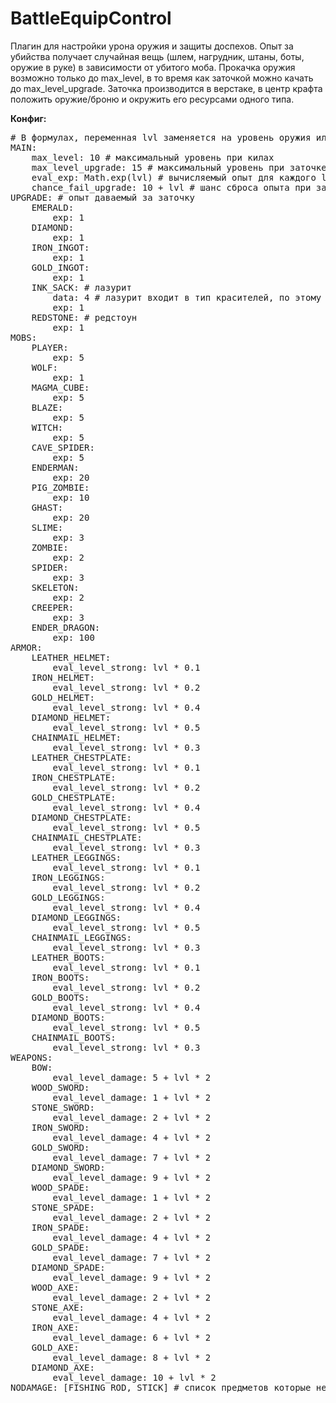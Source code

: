 BattleEquipControl
==================

Плагин для настройки урона оружия и защиты доспехов.
Опыт за убийства получает случайная вещь (шлем, нагрудник, штаны, боты, оружие в руке) в зависимости от убитого моба.
Прокачка оружия возможно только до max_level, в то время как заточкой можно качать до max_level_upgrade.
Заточка производится в верстаке, в центр крафта положить оружие/броню и окружить его ресурсами одного типа.

<b>Конфиг:</b>
<pre>
# В формулах, переменная lvl заменяется на уровень оружия или брони. Диапазон [1, 2, ... N - 1, N]
MAIN:
    max_level: 10 # максимальный уровень при килах
    max_level_upgrade: 15 # максимальный уровень при заточке
    eval_exp: Math.exp(lvl) # вычисляемый опыт для каждого lvl-а
    chance_fail_upgrade: 10 + lvl # шанс сброса опыта при заточке (от 0 до 100 в процентах)
UPGRADE: # опыт даваемый за заточку
    EMERALD:
        exp: 1
    DIAMOND:
        exp: 1
    IRON_INGOT:
        exp: 1
    GOLD_INGOT:
        exp: 1
    INK_SACK: # лазурит
        data: 4 # лазурит входит в тип красителей, по этому у него своё поле DATA
        exp: 1
    REDSTONE: # редстоун
        exp: 1
MOBS:
    PLAYER:
        exp: 5
    WOLF:
        exp: 1
    MAGMA_CUBE:
        exp: 5
    BLAZE:
        exp: 5
    WITCH:
        exp: 5
    CAVE_SPIDER:
        exp: 5
    ENDERMAN:
        exp: 20
    PIG_ZOMBIE:
        exp: 10
    GHAST:
        exp: 20
    SLIME:
        exp: 3
    ZOMBIE:
        exp: 2
    SPIDER:
        exp: 3
    SKELETON:
        exp: 2
    CREEPER:
        exp: 3
    ENDER_DRAGON:
        exp: 100
ARMOR:
    LEATHER_HELMET:
        eval_level_strong: lvl * 0.1
    IRON_HELMET:
        eval_level_strong: lvl * 0.2
    GOLD_HELMET:
        eval_level_strong: lvl * 0.4
    DIAMOND_HELMET:
        eval_level_strong: lvl * 0.5
    CHAINMAIL_HELMET:
        eval_level_strong: lvl * 0.3
    LEATHER_CHESTPLATE:
        eval_level_strong: lvl * 0.1
    IRON_CHESTPLATE:
        eval_level_strong: lvl * 0.2
    GOLD_CHESTPLATE:
        eval_level_strong: lvl * 0.4
    DIAMOND_CHESTPLATE:
        eval_level_strong: lvl * 0.5
    CHAINMAIL_CHESTPLATE:
        eval_level_strong: lvl * 0.3
    LEATHER_LEGGINGS:
        eval_level_strong: lvl * 0.1
    IRON_LEGGINGS:
        eval_level_strong: lvl * 0.2
    GOLD_LEGGINGS:
        eval_level_strong: lvl * 0.4
    DIAMOND_LEGGINGS:
        eval_level_strong: lvl * 0.5
    CHAINMAIL_LEGGINGS:
        eval_level_strong: lvl * 0.3
    LEATHER_BOOTS:
        eval_level_strong: lvl * 0.1
    IRON_BOOTS:
        eval_level_strong: lvl * 0.2
    GOLD_BOOTS:
        eval_level_strong: lvl * 0.4
    DIAMOND_BOOTS:
        eval_level_strong: lvl * 0.5
    CHAINMAIL_BOOTS:
        eval_level_strong: lvl * 0.3
WEAPONS:
    BOW:
        eval_level_damage: 5 + lvl * 2
    WOOD_SWORD:
        eval_level_damage: 1 + lvl * 2
    STONE_SWORD:
        eval_level_damage: 2 + lvl * 2
    IRON_SWORD:
        eval_level_damage: 4 + lvl * 2
    GOLD_SWORD:
        eval_level_damage: 7 + lvl * 2
    DIAMOND_SWORD:
        eval_level_damage: 9 + lvl * 2
    WOOD_SPADE:
        eval_level_damage: 1 + lvl * 2
    STONE_SPADE:
        eval_level_damage: 2 + lvl * 2
    IRON_SPADE:
        eval_level_damage: 4 + lvl * 2
    GOLD_SPADE:
        eval_level_damage: 7 + lvl * 2
    DIAMOND_SPADE:
        eval_level_damage: 9 + lvl * 2
    WOOD_AXE:
        eval_level_damage: 2 + lvl * 2
    STONE_AXE:
        eval_level_damage: 4 + lvl * 2
    IRON_AXE:
        eval_level_damage: 6 + lvl * 2
    GOLD_AXE:
        eval_level_damage: 8 + lvl * 2
    DIAMOND_AXE:
        eval_level_damage: 10 + lvl * 2
NODAMAGE: [FISHING_ROD, STICK] # список предметов которые не наносят дамага
</pre>
